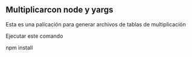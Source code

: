 
## Multiplicarcon node y yargs

Esta es una palicación para generar archivos de tablas de multiplicación

Ejecutar este comando

npm install
